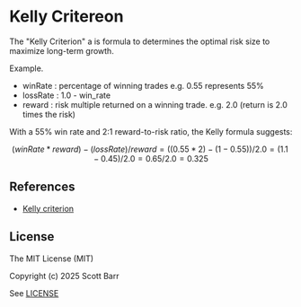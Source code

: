 # Kelly Critereon

The "Kelly Criterion" a is formula to determines the optimal risk size to maximize long-term growth.


Example.

- winRate : percentage of winning trades e.g. 0.55 represents 55%
- lossRate : 1.0 - win_rate
- reward : risk multiple returned on a winning trade. e.g. 2.0 (return is 2.0 times the risk)

With a 55% win rate and 2:1 reward-to-risk ratio, the Kelly formula suggests:

```math
  (winRate * reward) - (lossRate) / reward
= ((0.55 * 2) - (1 - 0.55)) / 2.0
= (1.1 - 0.45) / 2.0
= 0.65 / 2.0
= 0.325
```

## References

- [Kelly criterion](https://en.wikipedia.org/wiki/Kelly_criterion)

## License

The MIT License (MIT)

Copyright (c) 2025 Scott Barr

See [LICENSE](LICENSE)
